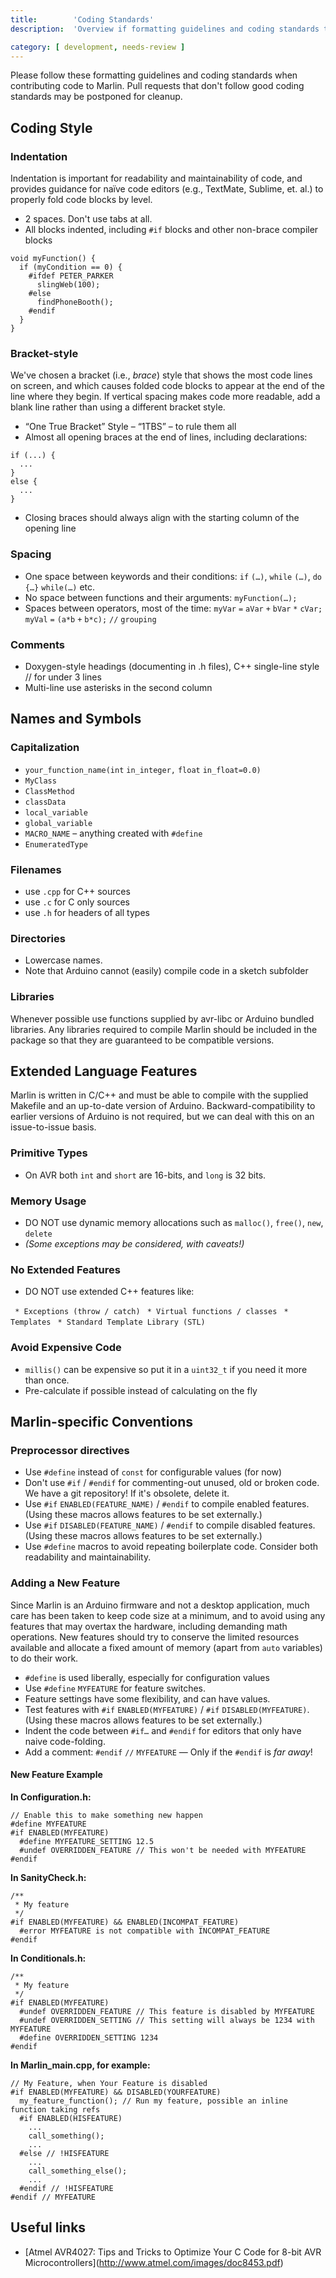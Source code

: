 ```yaml
---
title:        'Coding Standards'
description:  'Overview if formatting guidelines and coding standards to be used when contributing code to Marlin'

category: [ development, needs-review ]
---
```


Please follow these formatting guidelines and coding standards when contributing code to Marlin. Pull requests that don't follow good coding standards may be postponed for cleanup.

Coding Style
------------

### Indentation

Indentation is important for readability and maintainability of code, and provides guidance for naïve code editors (e.g., TextMate, Sublime, et. al.) to properly fold code blocks by level.

-   2 spaces. Don't use tabs at all.
-   All blocks indented, including `#if` blocks and other non-brace compiler blocks

<!-- -->

    void myFunction() {
      if (myCondition == 0) {
        #ifdef PETER_PARKER
          slingWeb(100);
        #else
          findPhoneBooth();
        #endif
      }
    }

### Bracket-style

We've chosen a bracket (i.e., *brace*) style that shows the most code lines on screen, and which causes folded code blocks to appear at the end of the line where they begin. If vertical spacing makes code more readable, add a blank line rather than using a different bracket style.

-   “One True Bracket” Style – “1TBS” – to rule them all
-   Almost all opening braces at the end of lines, including declarations:

<!-- -->

    if (...) {
      ...
    }
    else {
      ...
    }

-   Closing braces should always align with the starting column of the opening line

### Spacing

-   One space between keywords and their conditions:
    `if` `(…)`, `while` `(…)`, `do` `{…}` `while(…)` etc.
-   No space between functions and their arguments:
    `myFunction(…);`
-   Spaces between operators, most of the time:
    `myVar` `=` `aVar` `+` `bVar` `*` `cVar;`
    `myVal` `=` `(a*b` `+` `b*c);` `//` `grouping`

### Comments

-   Doxygen-style headings (documenting in .h files), C++ single-line style // for under 3 lines
-   Multi-line use asterisks in the second column

Names and Symbols
-----------------

### Capitalization

-   `your_function_name(int` `in_integer,` `float` `in_float=0.0)`
-   `MyClass`
-   `ClassMethod`
-   `classData`
-   `local_variable`
-   `global_variable`
-   `MACRO_NAME` – anything created with `#define`
-   `EnumeratedType`

### Filenames

-   use `.cpp` for C++ sources
-   use `.c` for C only sources
-   use `.h` for headers of all types

### Directories

-   Lowercase names.
-   Note that Arduino cannot (easily) compile code in a sketch subfolder

### Libraries

Whenever possible use functions supplied by avr-libc or Arduino bundled libraries. Any libraries required to compile Marlin should be included in the package so that they are guaranteed to be compatible versions.

Extended Language Features
--------------------------

Marlin is written in C/C++ and must be able to compile with the supplied Makefile and an up-to-date version of Arduino. Backward-compatibility to earlier versions of Arduino is not required, but we can deal with this on an issue-to-issue basis.

### Primitive Types

-   On AVR both `int` and `short` are 16-bits, and `long` is 32 bits.

### Memory Usage

-   DO NOT use dynamic memory allocations such as `malloc()`, `free()`, `new`, `delete`
-   *(Some exceptions may be considered, with caveats!)*

### No Extended Features

-   DO NOT use extended C++ features like:

` * Exceptions (throw / catch)`
` * Virtual functions / classes`
` * Templates`
` * Standard Template Library (STL)`

### Avoid Expensive Code

-   `millis()` can be expensive so put it in a `uint32_t` if you need it more than once.
-   Pre-calculate if possible instead of calculating on the fly

Marlin-specific Conventions
---------------------------

### Preprocessor directives

-   Use `#define` instead of `const` for configurable values (for now)
-   Don't use `#if` / `#endif` for commenting-out unused, old or broken code. We have a git repository! If it's obsolete, delete it.
-   Use `#if` `ENABLED(FEATURE_NAME)` / `#endif` to compile enabled features. (Using these macros allows features to be set externally.)
-   Use `#if` `DISABLED(FEATURE_NAME)` / `#endif` to compile disabled features. (Using these macros allows features to be set externally.)
-   Use `#define` macros to avoid repeating boilerplate code.
    Consider both readability and maintainability.

### Adding a New Feature

Since Marlin is an Arduino firmware and not a desktop application, much care has been taken to keep code size at a minimum, and to avoid using any features that may overtax the hardware, including demanding math operations. New features should try to conserve the limited resources available and allocate a fixed amount of memory (apart from `auto` variables) to do their work.

-   `#define` is used liberally, especially for configuration values
-   Use `#define` `MYFEATURE` for feature switches.
-   Feature settings have some flexibility, and can have values.
-   Test features with `#if` `ENABLED(MYFEATURE)` / `#if` `DISABLED(MYFEATURE)`. (Using these macros allows features to be set externally.)
-   Indent the code between `#if…` and `#endif` for editors that only have naive code-folding.
-   Add a comment: `#endif` `//` `MYFEATURE` — Only if the `#endif` is *far away*!

#### New Feature Example

**In Configuration.h:**

    // Enable this to make something new happen
    #define MYFEATURE
    #if ENABLED(MYFEATURE)
      #define MYFEATURE_SETTING 12.5
      #undef OVERRIDDEN_FEATURE // This won't be needed with MYFEATURE
    #endif

**In SanityCheck.h:**

    /**
     * My feature
     */
    #if ENABLED(MYFEATURE) && ENABLED(INCOMPAT_FEATURE)
      #error MYFEATURE is not compatible with INCOMPAT_FEATURE
    #endif

**In Conditionals.h:**

    /**
     * My feature
     */
    #if ENABLED(MYFEATURE)
      #undef OVERRIDDEN_FEATURE // This feature is disabled by MYFEATURE
      #undef OVERRIDDEN_SETTING // This setting will always be 1234 with MYFEATURE
      #define OVERRIDDEN_SETTING 1234
    #endif

**In Marlin\_main.cpp, for example:**

    // My Feature, when Your Feature is disabled
    #if ENABLED(MYFEATURE) && DISABLED(YOURFEATURE)
      my_feature_function(); // Run my feature, possible an inline function taking refs
      #if ENABLED(HISFEATURE)
        ...
        call_something();
        ...
      #else // !HISFEATURE
        ...
        call_something_else();
        ...
      #endif // !HISFEATURE
    #endif // MYFEATURE

Useful links
------------

-   \[Atmel AVR4027: Tips and Tricks to Optimize Your C Code for 8-bit AVR Microcontrollers\](http://www.atmel.com/images/doc8453.pdf)
